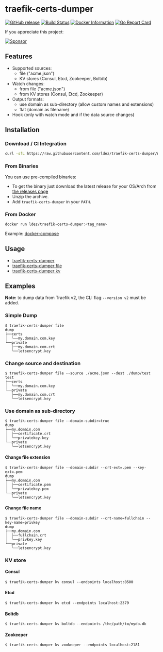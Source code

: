 # traefik-certs-dumper

[![GitHub release](https://img.shields.io/github/release/ldez/traefik-certs-dumper.svg)](https://github.com/ldez/traefik-certs-dumper/releases/latest)
[![Build Status](https://github.com/ldez/traefik-certs-dumper/workflows/Main/badge.svg?branch=master)](https://github.com/ldez/traefik-certs-dumper/actions)
[![Docker Information](https://images.microbadger.com/badges/image/ldez/traefik-certs-dumper.svg)](https://hub.docker.com/r/ldez/traefik-certs-dumper/)
[![Go Report Card](https://goreportcard.com/badge/github.com/ldez/traefik-certs-dumper)](https://goreportcard.com/report/github.com/ldez/traefik-certs-dumper)

If you appreciate this project:

[![Sponsor](https://img.shields.io/badge/Sponsor%20me-%E2%9D%A4%EF%B8%8F-pink)](https://github.com/sponsors/ldez)

## Features

- Supported sources:
    - file ("acme.json")
    - KV stores (Consul, Etcd, Zookeeper, Boltdb)
- Watch changes:
    - from file ("acme.json")
    - from KV stores (Consul, Etcd, Zookeeper)
- Output formats:
    - use domain as sub-directory (allow custom names and extensions)
    - flat (domain as filename)
- Hook (only with watch mode and if the data source changes)

## Installation

### Download / CI Integration

```bash
curl -sfL https://raw.githubusercontent.com/ldez/traefik-certs-dumper/master/godownloader.sh | bash -s -- -b $GOPATH/bin v2.7.0
```

<!--
To generate the script:

```bash
godownloader --repo=ldez/traefik-certs-dumper -o godownloader.sh

# or

godownloader --repo=ldez/traefik-certs-dumper > godownloader.sh
```
-->

### From Binaries

You can use pre-compiled binaries:

* To get the binary just download the latest release for your OS/Arch from [the releases page](https://github.com/ldez/traefik-certs-dumper/releases/)
* Unzip the archive.
* Add `traefik-certs-dumper` in your `PATH`.

### From Docker

```bash
docker run ldez/traefik-certs-dumper:<tag_name>
```

Example: [docker-compose](docs/docker-compose-traefik-v1.yml)

## Usage

- [traefik-certs-dumper](docs/traefik-certs-dumper.md)
- [traefik-certs-dumper file](docs/traefik-certs-dumper_file.md)
- [traefik-certs-dumper kv](docs/traefik-certs-dumper_kv.md)

## Examples

**Note:** to dump data from Traefik v2, the CLI flag `--version v2` must be added.

### Simple Dump

```console
$ traefik-certs-dumper file
dump
├──certs
│  └──my.domain.com.key
└──private
   ├──my.domain.com.crt
   └──letsencrypt.key
```

### Change source and destination

```console
$ traefik-certs-dumper file --source ./acme.json --dest ./dump/test
test
├──certs
│  └──my.domain.com.key
└──private
   ├──my.domain.com.crt
   └──letsencrypt.key
```

### Use domain as sub-directory

```console
$ traefik-certs-dumper file --domain-subdir=true
dump
├──my.domain.com
│  ├──certificate.crt
│  └──privatekey.key
└──private
   └──letsencrypt.key
```

#### Change file extension

```console
$ traefik-certs-dumper file --domain-subdir --crt-ext=.pem --key-ext=.pem
dump
├──my.domain.com
│  ├──certificate.pem
│  └──privatekey.pem
└──private
   └──letsencrypt.key
```

#### Change file name

```console
$ traefik-certs-dumper file --domain-subdir --crt-name=fullchain --key-name=privkey
dump
├──my.domain.com
│  ├──fullchain.crt
│  └──privkey.key
└──private
   └──letsencrypt.key
```

### KV store

#### Consul

```console
$ traefik-certs-dumper kv consul --endpoints localhost:8500
```

#### Etcd

```console
$ traefik-certs-dumper kv etcd --endpoints localhost:2379
```

#### Boltdb

```console
$ traefik-certs-dumper kv boltdb --endpoints /the/path/to/mydb.db
```

#### Zookeeper

```console
$ traefik-certs-dumper kv zookeeper --endpoints localhost:2181
```
